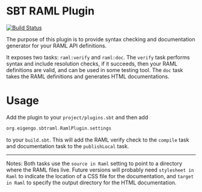 SBT RAML Plugin
===============

[![Build Status](https://travis-ci.org/eigengo/sbt-raml-plugin.png?branch=master)](https://travis-ci.org/eigengo/sbt-raml-plugin)

The purpose of this plugin is to provide syntax checking and documentation generator for your RAML API definitions.

It exposes two tasks: ``raml:verify`` and ``raml:doc``. The ``verify`` task performs syntax and include resolution checks,
if it succeeds, then your RAML definitions are valid, and can be used in some testing tool. The ``doc`` task takes the
RAML definitions and generates HTML documentations.

Usage
=====

Add the plugin to your ``project/plugins.sbt`` and then add

```scala
org.eigengo.sbtraml.RamlPlugin.settings
```

to your ``build.sbt``. This will add the RAML verify check to the ``compile`` task and documentation task to the
``publishLocal`` task.

---

Notes:
Both tasks use the ``source in Raml`` setting to point to a directory where the RAML files live. Future versions will
probably need ``stylesheet in Raml`` to indicate the location of a CSS file for the documentation, and ``target in Raml``
to specify the output directory for the HTML documentation.
